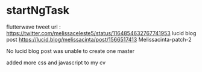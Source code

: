 # startNgTask

flutterwave tweet url :
https://twitter.com/melissaceleste5/status/1164854632767741953
lucid blog post
https://lucid.blog/melissacinta/post/1566517413
 Melissacinta-patch-2

No lucid blog post was unable to create one
master

added more css and javascript to my cv